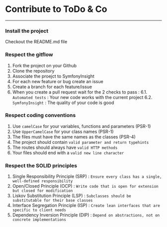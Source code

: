 # Contribute to ToDo & Co
---

### Install the project
Checkout the README.md file

### Respect the gitflow
1. Fork the project on your Github
2. Clone the repository
3. Associate the proejct to SymfonyInsight
4. For each new feature or bug create an issue
5. Create a branch for each feature/issue
6. When you create a pull request wait for the 2 checks to pass :
    6.1. ```Automated tests``` : Your new code works with the current project
    6.2. ```SymfonyInsight``` : The quality of your code is good

### Respect coding conventions
1. Use ```camelCase``` for your variables, functions and parameters (PSR-1)
2. Use ```UpperCamelCase``` for your class names (PSR-1)
3. The files must have the same names as the classes (PSR-4)
4. The project should contain ```valid parameter and return typehints```
5. The routes should always have ```valid HTTP methods```
6. Your files should end with a ```valid new line character```

### Respect the SOLID principles
1. Single Responsibility Principle (SRP) : ```Ensure every class has a single, well-defined responsibility```
2. Open/Closed Principle (OCP) : ```Write code that is open for extension but closed for modification```
3. Liskov Substitution Principle (LSP) : ```Subclasses should be substitutable for their base classes```
4. Interface Segregation Principle (ISP) : ```Create lean interfaces that are specific to client needs```
5. Dependency Inversion Principle (DIP) : ```Depend on abstractions, not on concrete implementations```
